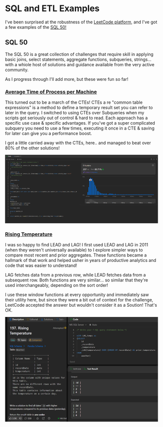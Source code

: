 # SQL and ETL Examples

I've been surprised at the robustness of the <a href="https://leetcode.com/">LeetCode platform</a>, and I've got a few examples of the <a href="https://leetcode.com/studyplan/top-sql-50/">SQL 50!</a>

## SQL 50

The SQL 50 is a great collection of challenges that require skill in applying basic joins, select statements, aggregate functions, subqueries, strings... with a whiole host of solutions and guidance available from the very active community.

As I progress through I'll add more, but these were fun so far!

### <a href="https://leetcode.com/problems/average-time-of-process-per-machine">Average Time of Process per Machine</a>

This turned out to be a march of the CTEs! CTEs a re "common table expressions" is a method to define a temporary result set you can refer to later in the query. I switched to using CTEs over Subqueries when my scripts got seriously out of control & hard to read.
Each approach has a specific use case & specific advantages. If you've got a super complicated subquery you need to use a few times, executing it once in a CTE & saving for later can give you a performance boost.

I got a little carried away with the CTEs, here.. and managed to beat over 80% of the other solutions!

<img src="https://github.com/HubBry/Portfolio/blob/main/images/leetcode%20CTE.png" />

### <a href="https://leetcode.com/problems/rising-temperature">Rising Temperature</a>

I was so happy to find LEAD and LAG! I first used LEAD and LAG in 2011 (when they weren't universally available) to I explore simpler ways to compare most recent and prior aggregates. These functions became a hallmark of that work and helped usher in years of productive analytics and code that was easier to understand!

LAG fetches data from a previous row, while LEAD fetches data from a subsequent row. Both functions are very similar... so similar that they're used interchangeably, depending on the sort order!

I use these window functions at every opportunity and immediately saw their utility here, but since they were a bit out of context for the challenge, LeetCode accepted the answer but wouldn't consider it as a Soution! That's OK.

<img src="https://github.com/HubBry/Portfolio/blob/main/images/Leetcode%20lag.png" />

